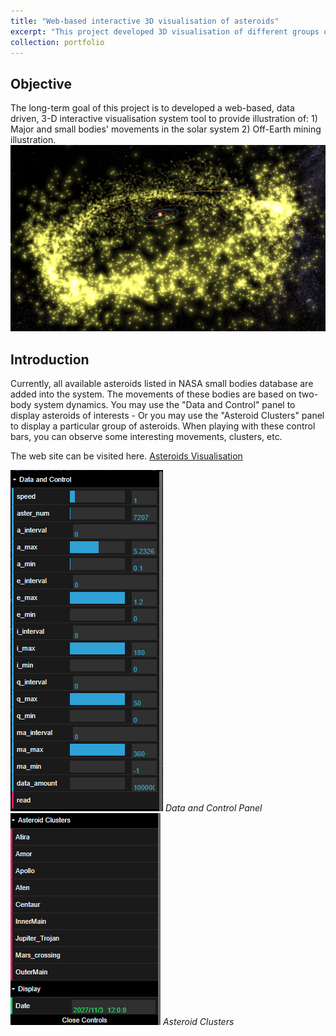 ```yaml
---
title: "Web-based interactive 3D visualisation of asteroids"
excerpt: "This project developed 3D visualisation of different groups of asteroids"
collection: portfolio
---
```


## Objective 
The long-term goal of this project is to developed a web-based, data driven, 3-D interactive visualisation system tool to provide illustration of: 1) Major and small bodies' movements in the solar system 2) Off-Earth mining illustration.
![Data and Control Panel](/images/project1.PNG)

## Introduction
Currently, all available asteroids listed in NASA small bodies database are added into the system. The movements of these bodies are based on two-body system dynamics. You may use the "Data and Control" panel to display asteroids of interests - Or you may use the "Asteroid Clusters" panel to display a particular group of asteroids. When playing with these control bars, you can observe some interesting movements, clusters, etc.

The web site can be visited here. [Asteroids Visualisation](http://www.traplan.xyz/)

![](/images/project1-1.PNG)
*Data and Control Panel*
![](/images/project1-2.PNG)
*Asteroid Clusters*